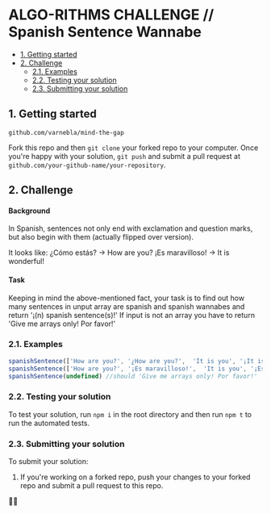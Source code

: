 # ALGO-RITHMS CHALLENGE // Spanish Sentence Wannabe

- [1. Getting started](#1-getting-started)
- [2. Challenge](#2-challenge)
  - [2.1. Examples](#21-examples)
  - [2.2. Testing your solution](#22-testing-your-solution)
  - [2.3. Submitting your solution](#23-submitting-your-solution)

## 1. Getting started
  `github.com/varnebla/mind-the-gap`

Fork this repo and then `git clone` your forked repo to your computer.
Once you're happy with your solution, `git push` and submit a pull request at
`github.com/your-github-name/your-repository`.

## 2. Challenge

#### Background

In Spanish, sentences not only end with exclamation and question marks, but also begin with them (actually flipped over version).

It looks like:
¿Cómo estás?      -> How are you?
¡Es maravilloso!  -> It is wonderful!

#### Task

Keeping in mind the above-mentioned fact, your task is to find out how many sentences in unput array are spanish and spanish wannabes and return '¡(n) spanish sentence(s)!'
If input is not an array you have to return 'Give me arrays only! Por favor!'

### 2.1. Examples

```js
spanishSentence(['How are you?', '¿How are you?',  'It is you', '¡It is you', '¡You are awesome!']) // should return '¡2 spanish sentences here!'
spanishSentence(['How are you?', '¡Es maravilloso!',  'It is you', '¡Es maravilloso!', '¡You are awesome!']) // // should return '¡2 spanish sentences here!'
spanishSentence(undefined) //should 'Give me arrays only! Por favor!'
```

### 2.2. Testing your solution
To test your solution, run `npm i` in the root directory
and then run `npm t` to run the automated tests.

### 2.3. Submitting your solution

To submit your solution:

1. If you're working on a forked repo, push your changes to your forked repo and submit a pull request to this repo.

🤘🎉